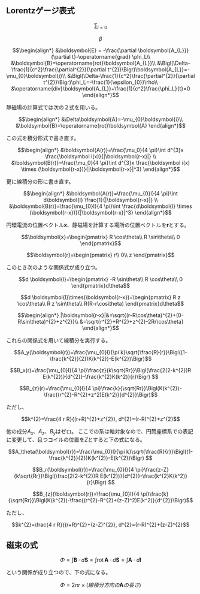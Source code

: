 ## Lorentzゲージ表式

$$
\sum_{i=0}
$$


```math
\beta
```


```math
\begin{align*}

&\boldsymbol{E} = -\frac{\partial \boldsymbol{A_{L}}}{\partial t}-\operatorname{grad} \phi_L\\

&\boldsymbol{B}=\operatorname{rot}\boldsymbol{A_{L}}\\

&\Bigl(\Delta-\frac{1}{c^2}\frac{\partial^{2}}{\partial t^{2}}\Bigr)\boldsymbol{A_{L}}=-\mu_{0}\boldsymbol{i}\\

&\Bigl(\Delta-\frac{1}{c^2}\frac{\partial^{2}}{\partial t^{2}}\Bigr)\phi_L=-\frac{1}{\epsilon_{0}}\rho\\

&\operatorname{div}\boldsymbol{A_{L}}+\frac{1}{c^2}\frac{\phi_L}{t}=0
\end{align*}
```

静磁場の計算式では次の２式を用いる。

```math
\begin{align*}

&\Delta\boldsymbol{A}=-\mu_{0}\boldsymbol{i}\\

&\boldsymbol{B}=\operatorname{rot}\boldsymbol{A}
\end{align*}
```
この式を積分形式で書き直す。

```math
\begin{align*}
&\boldsymbol{A(r)}=\frac{\mu_0}{4 \pi}\int d^{3}x \frac{\boldsymbol i(x)}{|\boldsymbol{r-x}|} \\
&\boldsymbol{B(r)}=\frac{\mu_0}{4 \pi}\int d^{3}x \frac{\boldsymbol i(x) \times (\boldsymbol{r-x})}{|\boldsymbol{r-x}|^3}
\end{align*}
```

更に線積分の形に書き直す。

```math
\begin{align*}
&\boldsymbol{A(r)}=\frac{\mu_{0}I}{4 \pi}\int d\boldsymbol{l} \frac{1}{|\boldsymbol{r-x}|} \\
&\boldsymbol{B(r)}=\frac{\mu_{0}I}{4 \pi}\int  \frac{d\boldsymbol{l} \times (\boldsymbol{r-x})}{|\boldsymbol{r-x}|^3}
\end{align*}
```

円環電流の位置ベクトル$\boldsymbol{x}$、静磁場を計算する場所の位置ベクトルを$\boldsymbol{r}$とする。

```math
\boldsymbol{x}=\begin{pmatrix}
R \cos\theta\\
R \sin\theta\\
0
\end{pmatrix}
```

```math
\boldsymbol{r}=\begin{pmatrix}
r\\
0\\
z
\end{pmatrix}
```

このとき次のような関係式が成り立つ。

```math
d \boldsymbol{l}=\begin{pmatrix}
-R \sin\theta\\
R \cos\theta\\
0
\end{pmatrix}d\theta
```

```math
d \boldsymbol{l}\times(\boldsymbol{r-x})=\begin{pmatrix}
R z \cos\theta\\
R z \sin\theta\\
R(R-r\cos\theta)
\end{pmatrix}d\theta
```

```math
\begin{align*}
|\boldsymbol{r-x}|&=\sqrt{(r-R\cos\theta)^{2}+(0-R\sin\theta)^{2}+z^{2}}\\
&=\sqrt{r^{2}+R^{2}+z^{2}-2Rr\cos\theta}
\end{align*}
```

これらの関係式を用いて線積分を実行する。

```math
A_y(\boldsymbol{r})=\frac{\mu_{0}I}{\pi k}\sqrt{\frac{R}{r}}\Bigl((1-\frac{k^{2}}{2})K(k^{2})-E(k^{2})\Bigr)
```

```math
B_x(r)=\frac{\mu_{0}I}{4 \pi}\frac{z}{k\sqrt{Rr}}\Bigl(\frac{2(2-k^{2})R E(k^{2})}{d^{2}}-\frac{k^{2}K(k^2)}{r}\Bigr)

```

```math
B_{z}(r)=\frac{\mu_{0}I}{4 \pi}\frac{k}{\sqrt{Rr}}\Bigl(K(k^{2})-\frac{(r^{2}-R^{2}+z^2)E(k^2)}{d^{2}}\Bigr)
```
ただし、

```math
k^{2}=\frac{4 r R}{(r+R)^{2}+z^{2}}, d^{2}=(r-R)^{2}+z^{2}
```

他の成分$A_x$、$A_z$、$B_y$はゼロ。
ここでの系は軸対象なので、円筒座標系での表記に変更して、且つコイルの位置を$Z$とすると下の式になる。

```math
A_\theta(\boldsymbol{r})=\frac{\mu_{0}I}{\pi k}\sqrt{\frac{R}{r}}\Bigl((1-\frac{k^{2}}{2})K(k^{2})-E(k^{2})\Bigr)

```

```math
B_r(\boldsymbol{r})=\frac{\mu_{0}I}{4 \pi}\frac{z-Z}{k\sqrt{Rr}}\Bigl(\frac{2(2-k^{2})R E(k^{2})}{d^{2}}-\frac{k^{2}K(k^2)}{r}\Bigr)

```

```math
B_{z}(\boldsymbol{r})=\frac{\mu_{0}I}{4 \pi}\frac{k}{\sqrt{Rr}}\Bigl(K(k^{2})-\frac{(r^{2}-R^{2}+(z-Z)^2)E(k^2)}{d^{2}}\Bigr)
```
ただし、

```math
k^{2}=\frac{4 r R}{(r+R)^{2}+(z-Z)^{2}}, d^{2}=(r-R)^{2}+(z-Z)^{2}
```

## 磁束の式
```math
\Phi=\int\boldsymbol{B}\cdot d\boldsymbol{S}=\int\operatorname{rot}\boldsymbol{A}\cdot d\boldsymbol{S}=\int \boldsymbol{A}\cdot d\boldsymbol{l}
```
という関係が成り立つので、下の式になる。

```math
\Phi=2\pi r \times (線積分方向の\boldsymbol{A}の長さ)
```

